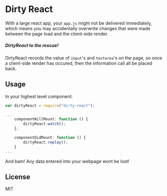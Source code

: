 Dirty React
===========
With a large react app, your `app.js` might not be delivered immediately, which means you may accidentally overwrite changes that were made between the page load and the client-side render.

##### DirtyReact to the rescue!

DirtyReact records the value of `input`'s and `textarea`'s on the page, so once a client-side render has occured, then the information call all be placed back.

Usage
-----
In your highest level component:
```js
var dirtyReact = require("dirty-react");

...
    componentWillMount: function () {
        dirtyReact.watch();
    },

    componentDidMount: function () {
        dirtyReact.replay();
    }
...
```

And bam! Any data entered into your webpage wont be lost!

License
-------
MIT

